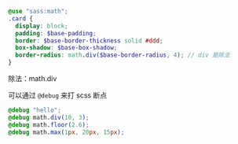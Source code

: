 ```scss
@use "sass:math";
.card {
  display: block;
  padding: $base-padding;
  border: $base-border-thickness solid #ddd;
  box-shadow: $base-box-shadow;
  border-radius: math.div($base-border-radius, 4); // div 是除法
}
```

除法：math.div

可以通过 `@debug` 来打 scss 断点

```scss
@debug "hello";
@debug math.div(10, 3);
@debug math.floor(2.6);
@debug math.max(1px, 20px, 15px);
```
